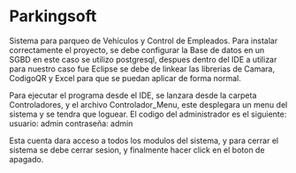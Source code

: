 # Parkingsoft
Sistema para parqueo de Vehículos y Control de Empleados.
Para instalar correctamente el proyecto, se debe configurar la Base de datos en un SGBD en este caso se utilizo postgresql, despues dentro del IDE a 
utilizar para nuestro caso fue Eclipse se debe de linkear las librerias de Camara, CodigoQR y Excel para que se puedan aplicar de forma normal.

Para ejecutar el programa desde el IDE, se lanzara desde la carpeta Controladores, y el archivo Controlador_Menu, este desplegara un menu del sistema y se tendra que loguear.
El codigo del administrador es el siguiente:
usuario: admin
contraseña: admin

Esta cuenta dara acceso a todos los modulos del sistema, y para cerrar el sistema se debe cerrar sesion, y finalmente hacer click en el boton de apagado.
